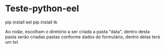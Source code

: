 # Teste-python-eel

pip install eel
pip install tk

Ao rodar, escolham o diretório a ser criada a pasta "data", dentro desta pasta serão criadas pastas conforme dados do formulário, dentro delas terá um txt